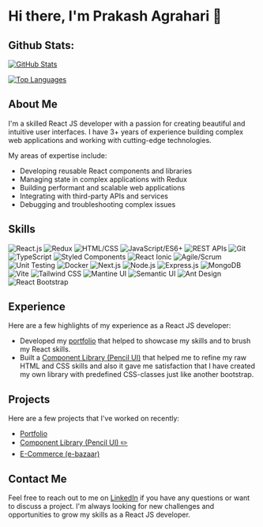 # Hi there, I'm Prakash Agrahari 👋

## Github Stats:
[![GitHub Stats](https://github-readme-stats.vercel.app/api?username=prakash855&show_icons=true&theme=radical)](https://github.com/anuraghazra/github-readme-stats)

[![Top Languages](https://github-readme-stats.vercel.app/api/top-langs/?username=prakash855&layout=compact)](https://github.com/anuraghazra/github-readme-stats)


## About Me

I'm a skilled React JS developer with a passion for creating beautiful and intuitive user interfaces. I have 3+ years of experience building complex web applications and working with cutting-edge technologies.

My areas of expertise include:

- Developing reusable React components and libraries
- Managing state in complex applications with Redux
- Building performant and scalable web applications
- Integrating with third-party APIs and services
- Debugging and troubleshooting complex issues

## Skills

![React.js](https://img.shields.io/badge/-React.js-61DAFB?logo=react&logoColor=white&style=flat)
![Redux](https://img.shields.io/badge/-Redux-764ABC?logo=redux&logoColor=white&style=flat)
![HTML/CSS](https://img.shields.io/badge/-HTML%2FCSS-orange?style=flat)
![JavaScript/ES6+](https://img.shields.io/badge/-JavaScript%2FES6%2B-yellow?style=flat)
![REST APIs](https://img.shields.io/badge/-REST%20APIs-005571?style=flat)
![Git](https://img.shields.io/badge/-Git-F05032?logo=git&logoColor=white&style=flat)
![TypeScript](https://img.shields.io/badge/-TypeScript-3178C6?logo=typescript&logoColor=white&style=flat)
![Styled Components](https://img.shields.io/badge/-Styled%20Components-DB7093?style=flat)
![React Ionic](https://img.shields.io/badge/-React%20Ionic-3880FF?logo=ionic&logoColor=white&style=flat)
![Agile/Scrum](https://img.shields.io/badge/-Agile%2FScrum-76D04B?style=flat)
![Unit Testing](https://img.shields.io/badge/-Unit%20Testing-4D4D4D?style=flat)
![Docker](https://img.shields.io/badge/-Docker-2496ED?logo=docker&logoColor=white&style=flat)
![Next.js](https://img.shields.io/badge/-Next.js-000000?logo=next.js&logoColor=white&style=flat)
![Node.js](https://img.shields.io/badge/-Node.js-339933?logo=node.js&logoColor=white&style=flat)
![Express.js](https://img.shields.io/badge/-Express.js-000000?logo=express&logoColor=white&style=flat)
![MongoDB](https://img.shields.io/badge/-MongoDB-47A248?logo=mongodb&logoColor=white&style=flat)
![Vite](https://img.shields.io/badge/-Vite-646CFF?logo=vite&logoColor=white&style=flat)
![Tailwind CSS](https://img.shields.io/badge/-Tailwind%20CSS-38B2AC?logo=tailwind-css&logoColor=white&style=flat)
![Mantine UI](https://img.shields.io/badge/-Mantine%20UI-2E2E2E?style=flat)
![Semantic UI](https://img.shields.io/badge/-Semantic%20UI-35bdb2?style=flat)
![Ant Design](https://img.shields.io/badge/-Ant%20Design-0170FE?logo=ant-design&logoColor=white&style=flat)
![React Bootstrap](https://img.shields.io/badge/-React%20Bootstrap-563D7C?logo=bootstrap&logoColor=white&style=flat)

## Experience

Here are a few highlights of my experience as a React JS developer:

- Developed my [portfolio](https://prakash-agrahari.vercel.app/) that helped to showcase my skills and to brush my React skills.
- Built a [Component Library (Pencil UI)](https://pencil-ui.netlify.app/) that helped me to refine my raw HTML and CSS skills and also it gave me satisfaction that I have created my own library with predefined CSS-classes just like another bootstrap.

## Projects

Here are a few projects that I've worked on recently:

- [Portfolio](https://prakash-agrahari.vercel.app/)
- [Component Library (Pencil UI) ✏️](https://pencil-ui.netlify.app/)
- [E-Commerce (e-bazaar)](https://ebazaar.netlify.app/)

## Contact Me

Feel free to reach out to me on [LinkedIn](https://www.linkedin.com/in/prakash-agrahari-a5655312b/) if you have any questions or want to discuss a project. I'm always looking for new challenges and opportunities to grow my skills as a React JS developer.
